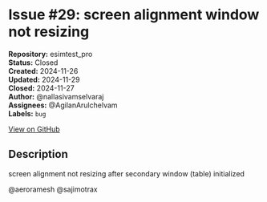 # Issue #29: screen alignment window not resizing

**Repository:** esimtest_pro  
**Status:** Closed  
**Created:** 2024-11-26  
**Updated:** 2024-11-29  
**Closed:** 2024-11-27  
**Author:** @nallasivamselvaraj  
**Assignees:** @AgilanArulchelvam  
**Labels:** `bug`  

[View on GitHub](https://github.com/Simtestlab/esimtest_pro/issues/29)

## Description


screen alignment not resizing after secondary window (table) initialized

@aeroramesh @sajimotrax 